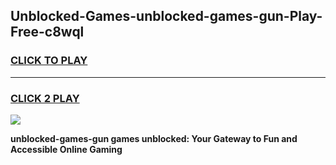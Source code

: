 
## Unblocked-Games-unblocked-games-gun-Play-Free-c8wql
<h3>
<a href="https://premium76.site?title=unblocked-games-gun&ref=12A">CLICK TO PLAY</a></h3>
<hr>

<h3>
<a href="https://premium76.site?title=unblocked-games-gun&ref=12A">CLICK 2 PLAY</a>
  
</h3>

<a href="https://premium76.site?title=unblocked-games-gun&ref=12A"><img src="https://clearcache.store/games.png"></a>


**unblocked-games-gun games unblocked: Your Gateway to Fun and Accessible Online Gaming**
